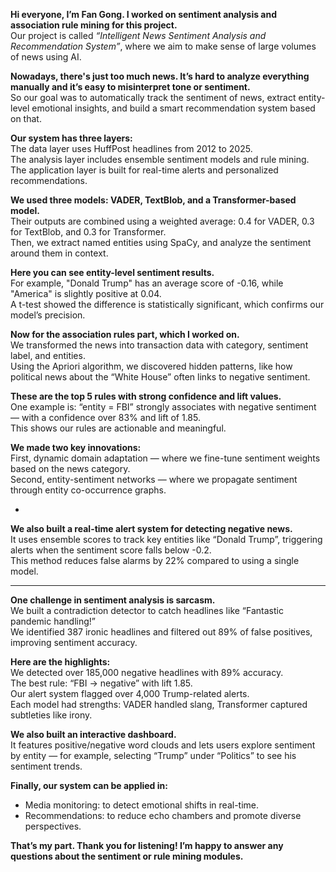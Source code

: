 
**Hi everyone, I’m Fan Gong. I worked on sentiment analysis and association rule mining for this project.**  
Our project is called *“Intelligent News Sentiment Analysis and Recommendation System”*, where we aim to make sense of large volumes of news using AI.

**Nowadays, there's just too much news. It’s hard to analyze everything manually and it’s easy to misinterpret tone or sentiment.**  
So our goal was to automatically track the sentiment of news, extract entity-level emotional insights, and build a smart recommendation system based on that.

**Our system has three layers:**  
The data layer uses HuffPost headlines from 2012 to 2025.  
The analysis layer includes ensemble sentiment models and rule mining.  
The application layer is built for real-time alerts and personalized recommendations.


**We used three models: VADER, TextBlob, and a Transformer-based model.**  
Their outputs are combined using a weighted average: 0.4 for VADER, 0.3 for TextBlob, and 0.3 for Transformer.  
Then, we extract named entities using SpaCy, and analyze the sentiment around them in context.


**Here you can see entity-level sentiment results.**  
For example, "Donald Trump" has an average score of -0.16, while "America" is slightly positive at 0.04.  
A t-test showed the difference is statistically significant, which confirms our model’s precision.

**Now for the association rules part, which I worked on.**  
We transformed the news into transaction data with category, sentiment label, and entities.  
Using the Apriori algorithm, we discovered hidden patterns, like how political news about the “White House” often links to negative sentiment.


**These are the top 5 rules with strong confidence and lift values.**  
One example is: “entity = FBI” strongly associates with negative sentiment — with a confidence over 83% and lift of 1.85.  
This shows our rules are actionable and meaningful.


**We made two key innovations:**  
First, dynamic domain adaptation — where we fine-tune sentiment weights based on the news category.  
Second, entity-sentiment networks — where we propagate sentiment through entity co-occurrence graphs.

-
**We also built a real-time alert system for detecting negative news.**  
It uses ensemble scores to track key entities like “Donald Trump”, triggering alerts when the sentiment score falls below -0.2.  
This method reduces false alarms by 22% compared to using a single model.

---
**One challenge in sentiment analysis is sarcasm.**  
We built a contradiction detector to catch headlines like “Fantastic pandemic handling!”  
We identified 387 ironic headlines and filtered out 89% of false positives, improving sentiment accuracy.

**Here are the highlights:**  
We detected over 185,000 negative headlines with 89% accuracy.  
The best rule: “FBI → negative” with lift 1.85.  
Our alert system flagged over 4,000 Trump-related alerts.  
Each model had strengths: VADER handled slang, Transformer captured subtleties like irony.

**We also built an interactive dashboard.**  
It features positive/negative word clouds and lets users explore sentiment by entity — for example, selecting “Trump” under “Politics” to see his sentiment trends.

**Finally, our system can be applied in:**  
- Media monitoring: to detect emotional shifts in real-time.  
- Recommendations: to reduce echo chambers and promote diverse perspectives.

**That’s my part. Thank you for listening! I’m happy to answer any questions about the sentiment or rule mining modules.**

